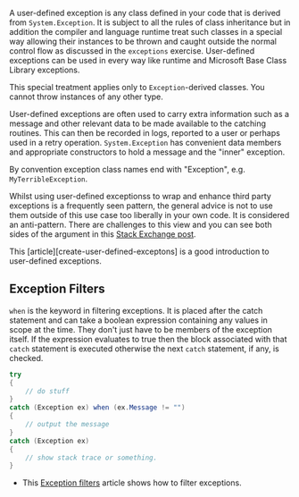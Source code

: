 A user-defined exception is any class defined in your code that is derived from `System.Exception`. It is subject to all the rules of class inheritance but in addition the compiler and language runtime treat such classes in a special way allowing their instances to be thrown and caught outside the normal control flow as discussed in the `exceptions` exercise. User-defined exceptions can be used in every way like runtime and Microsoft Base Class Library exceptions.

This special treatment applies only to `Exception`-derived classes. You cannot throw instances of any other type.

User-defined exceptions are often used to carry extra information such as a message and other relevant data to be made available to the catching routines. This can then be recorded in logs, reported to a user or perhaps used in a retry operation. `System.Exception` has convenient data members and appropriate constructors to hold a message and the "inner" exception.

By convention exception class names end with "Exception", e.g. `MyTerribleException`.

Whilst using user-defined exceptionss to wrap and enhance third party exceptions is a frequently seen pattern, the general advice is not to use them outside of this use case too liberally in your own code. It is considered an anti-pattern. There are challenges to this view and you can see both sides of the argument in this [Stack Exchange post][se-exceptions].

This [article][create-user-defined-exceptons] is a good introduction to user-defined exceptions.

## Exception Filters

`when` is the keyword in filtering exceptions. It is placed after the catch
statement and can take a boolean expression containing any values in scope at the time. They don't just have to be members of the exception itself. If the expression evaluates to true then the block associated with that `catch` statement is executed otherwise the next `catch` statement, if any, is checked.

```csharp
try
{
    // do stuff
}
catch (Exception ex) when (ex.Message != "")
{
    // output the message
}
catch (Exception ex)
{
    // show stack trace or something.
}
```

- This [Exception filters][exception-filters] article shows how to filter exceptions.

[create-user-defined-exceptions]: https://docs.microsoft.com/en-us/dotnet/standard/exceptions/how-to-create-user-defined-exceptions
[exception-filters]: https://docs.microsoft.com/en-us/dotnet/csharp/language-reference/keywords/when
[se-exceptions]: https://softwareengineering.stackexchange.com/questions/189222/are-exceptions-as-control-flow-considered-a-serious-antipattern-if-so-why
